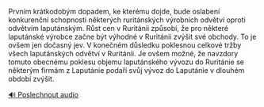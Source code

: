 
Prvním krátkodobým dopadem, ke kterému dojde, bude oslabení konkurenční schopnosti některých ruritánských výrobních odvětví oproti odvětvím laputánským. Růst cen v Ruritánii způsobí, že pro některé laputánské výrobce začne být výhodné v Ruritánii zvýšit své obchody. To je ovšem jen dočasný jev. V konečném důsledku poklesnou celkové tržby všech laputánských odvětví v Ruritánii. Je ovšem možné, že navzdory tomuto obecnému poklesu objemu laputánského vývozu do Ruritánie se některým firmám z Laputánie podaří svůj vývoz do Laputánie v dlouhém období zvýšit.

[🔊 Poslechnout audio](/data/7-paragraphs/audio/chapter_149/para_010-Prvnm-krtkodobm-dopadem-ke-ktermu-dojde-bude.mp3)
